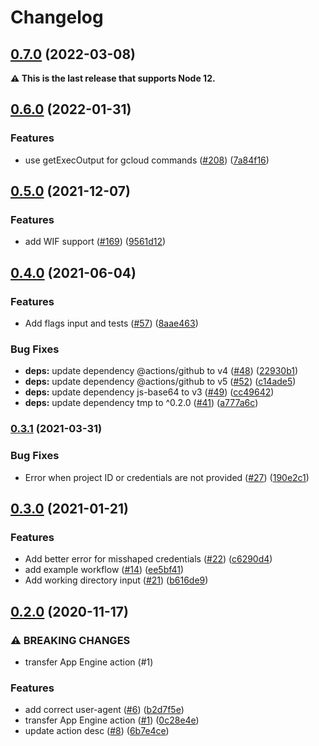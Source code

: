 # Changelog

## [0.7.0](https://www.github.com/google-github-actions/deploy-appengine/compare/v0.6.0...v0.7.0) (2022-03-08)


**:warning: This is the last release that supports Node 12.**

## [0.6.0](https://www.github.com/google-github-actions/deploy-appengine/compare/v0.5.0...v0.6.0) (2022-01-31)


### Features

* use getExecOutput for gcloud commands ([#208](https://www.github.com/google-github-actions/deploy-appengine/issues/208)) ([7a84f16](https://www.github.com/google-github-actions/deploy-appengine/commit/7a84f160eca91610f142e02372d96af4cec204e4))

## [0.5.0](https://www.github.com/google-github-actions/deploy-appengine/compare/v0.4.0...v0.5.0) (2021-12-07)


### Features

* add WIF support ([#169](https://www.github.com/google-github-actions/deploy-appengine/issues/169)) ([9561d12](https://www.github.com/google-github-actions/deploy-appengine/commit/9561d1239a5f8208fc7614c9ff350ca787b61211))

## [0.4.0](https://www.github.com/google-github-actions/deploy-appengine/compare/v0.3.1...v0.4.0) (2021-06-04)


### Features

* Add flags input and tests ([#57](https://www.github.com/google-github-actions/deploy-appengine/issues/57)) ([8aae463](https://www.github.com/google-github-actions/deploy-appengine/commit/8aae463f646fdf5c6ca3e6c9affbfd7be9d6d664))


### Bug Fixes

* **deps:** update dependency @actions/github to v4 ([#48](https://www.github.com/google-github-actions/deploy-appengine/issues/48)) ([22930b1](https://www.github.com/google-github-actions/deploy-appengine/commit/22930b18cbc21992adfe1829f505127deb9e095e))
* **deps:** update dependency @actions/github to v5 ([#52](https://www.github.com/google-github-actions/deploy-appengine/issues/52)) ([c14ade5](https://www.github.com/google-github-actions/deploy-appengine/commit/c14ade5fdb7581f4a344bcc7c50763bda122d28f))
* **deps:** update dependency js-base64 to v3 ([#49](https://www.github.com/google-github-actions/deploy-appengine/issues/49)) ([cc49642](https://www.github.com/google-github-actions/deploy-appengine/commit/cc49642f14ab96c60a8707301c5352d87eb61807))
* **deps:** update dependency tmp to ^0.2.0 ([#41](https://www.github.com/google-github-actions/deploy-appengine/issues/41)) ([a777a6c](https://www.github.com/google-github-actions/deploy-appengine/commit/a777a6cfd250049d3d7a988fc6537fa169e10181))

### [0.3.1](https://www.github.com/google-github-actions/deploy-appengine/compare/v0.3.0...v0.3.1) (2021-03-31)


### Bug Fixes

* Error when project ID or credentials are not provided ([#27](https://www.github.com/google-github-actions/deploy-appengine/issues/27)) ([190e2c1](https://www.github.com/google-github-actions/deploy-appengine/commit/190e2c145a27274614723e75a4efc567864a564a))

## [0.3.0](https://www.github.com/google-github-actions/deploy-appengine/compare/v0.2.0...v0.3.0) (2021-01-21)


### Features

* Add better error for misshaped credentials ([#22](https://www.github.com/google-github-actions/deploy-appengine/issues/22)) ([c6290d4](https://www.github.com/google-github-actions/deploy-appengine/commit/c6290d4810b64907b2a41ce4dde866e629bab792))
* add example workflow ([#14](https://www.github.com/google-github-actions/deploy-appengine/issues/14)) ([ee5bf41](https://www.github.com/google-github-actions/deploy-appengine/commit/ee5bf411b807a187809fad3cbf240c80029f12e7))
* Add working directory input ([#21](https://www.github.com/google-github-actions/deploy-appengine/issues/21)) ([b616de9](https://www.github.com/google-github-actions/deploy-appengine/commit/b616de98e0771e8583e79ff21cee13d53872a5cf))

## [0.2.0](https://www.github.com/google-github-actions/deploy-appengine/compare/v0.1.0...v0.2.0) (2020-11-17)


### ⚠ BREAKING CHANGES

* transfer App Engine action (#1)

### Features

* add correct user-agent ([#6](https://www.github.com/google-github-actions/deploy-appengine/issues/6)) ([b2d7f5e](https://www.github.com/google-github-actions/deploy-appengine/commit/b2d7f5e25902cbd0209d8f83164ab891330c3845))
* transfer App Engine action ([#1](https://www.github.com/google-github-actions/deploy-appengine/issues/1)) ([0c28e4e](https://www.github.com/google-github-actions/deploy-appengine/commit/0c28e4e9c1737ef8cb0ad01c7de425032b3ef18b))
* update action desc ([#8](https://www.github.com/google-github-actions/deploy-appengine/issues/8)) ([6b7e4ce](https://www.github.com/google-github-actions/deploy-appengine/commit/6b7e4ce5ecf9c067d20a39902523194335168ca8))
